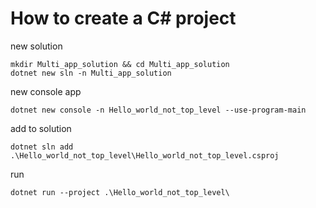 # How to create a C# project

new solution

```
mkdir Multi_app_solution && cd Multi_app_solution
dotnet new sln -n Multi_app_solution
```
new console app
```
dotnet new console -n Hello_world_not_top_level --use-program-main
```

add to solution

```
dotnet sln add .\Hello_world_not_top_level\Hello_world_not_top_level.csproj
```

run

```
dotnet run --project .\Hello_world_not_top_level\
```